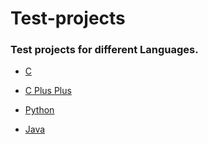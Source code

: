 # Test-projects

### Test projects for different Languages.

* [C](https://github.com/Hanseltu/Test-Projects/tree/master/c)

* [C Plus Plus](https://github.com/Hanseltu/Test-Projects/tree/master/cplusplus)

* [Python](https://github.com/Hanseltu/Test-Projects/tree/master/python)

* [Java](https://github.com/Hanseltu/Test-Projects/tree/master/java)



